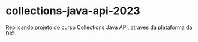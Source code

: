 # collections-java-api-2023
Replicando projeto do curso Collections Java API, atraves da plataforma da DIO.
